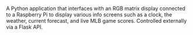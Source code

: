 A Python application that interfaces with an RGB matrix display connected to a Raspberry Pi to display 
various info screens such as a clock, the weather, current forecast, and live MLB game scores.
Controlled externally via a Flask API.
